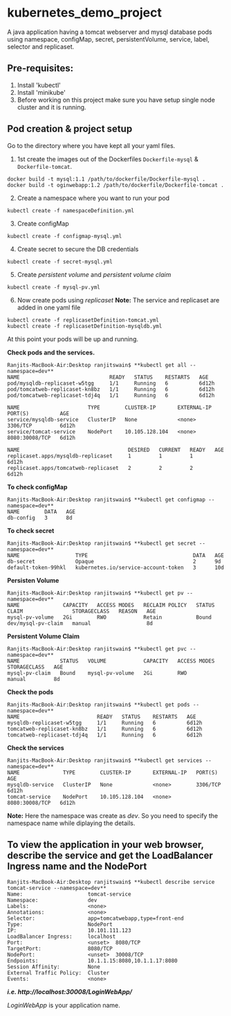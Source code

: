 # kubernetes_demo_project
A java application having a tomcat webserver and mysql database pods using namespace, configMap, secret, persistentVolume, service, label, selector and replicaset.

Pre-requisites:
---------------
1. Install 'kubectl'
2. Install 'minikube'
3. Before working on this project make sure you have setup single node cluster and it is running.

Pod creation & project setup
----------------------------
Go to the directory where you have kept all your yaml files.

1. 1st create the images out of the Dockerfiles `Dockerfile-mysql` & `Dockerfile-tomcat`.
```
docker build -t mysql:1.1 /path/to/dockerfile/Dockerfile-mysql .
docker build -t oginwebapp:1.2 /path/to/dockerfile/Dockerfile-tomcat .
```
2. Create a namespace where you want to run your pod
```
kubectl create -f namespaceDefinition.yml
```
3. Create configMap
```
kubectl create -f configmap-mysql.yml
```

4. Create secret to secure the DB credentials
```
kubectl create -f secret-mysql.yml
```

5. Create *persistent volume* and *persistent volume claim*
```
kubectl create -f mysql-pv.yml
```

6. Now create pods using *replicaset*
**Note:** The service and replicaset are added in one yaml file
```
kubectl create -f replicasetDefinition-tomcat.yml
kubectl create -f replicasetDefinition-mysqldb.yml
```

At this point your pods will be up and running.

**Check pods and the services.**
```
Ranjits-MacBook-Air:Desktop ranjitswain$ **kubectl get all --namespace=dev**
NAME                             READY   STATUS    RESTARTS   AGE
pod/mysqldb-replicaset-w5tgg     1/1     Running   6          6d12h
pod/tomcatweb-replicaset-kn8bz   1/1     Running   6          6d12h
pod/tomcatweb-replicaset-tdj4q   1/1     Running   6          6d12h

NAME                      TYPE        CLUSTER-IP       EXTERNAL-IP   PORT(S)          AGE
service/mysqldb-service   ClusterIP   None             <none>        3306/TCP         6d12h
service/tomcat-service    NodePort    10.105.128.104   <none>        8080:30008/TCP   6d12h

NAME                                   DESIRED   CURRENT   READY   AGE
replicaset.apps/mysqldb-replicaset     1         1         1       6d12h
replicaset.apps/tomcatweb-replicaset   2         2         2       6d12h
```
**To check configMap**
```
Ranjits-MacBook-Air:Desktop ranjitswain$ **kubectl get configmap --namespace=dev**
NAME        DATA   AGE
db-config   3      8d
```
**To check secret**
```
Ranjits-MacBook-Air:Desktop ranjitswain$ **kubectl get secret --namespace=dev**
NAME                  TYPE                                  DATA   AGE
db-secret             Opaque                                2      9d
default-token-99hkl   kubernetes.io/service-account-token   3      10d
```
**Persisten Volume**
```
Ranjits-MacBook-Air:Desktop ranjitswain$ **kubectl get pv --namespace=dev**
NAME              CAPACITY   ACCESS MODES   RECLAIM POLICY   STATUS   CLAIM                STORAGECLASS   REASON   AGE
mysql-pv-volume   2Gi        RWO            Retain           Bound    dev/mysql-pv-claim   manual                  8d
```
**Persistent Volume Claim**
```
Ranjits-MacBook-Air:Desktop ranjitswain$ **kubectl get pvc --namespace=dev**
NAME             STATUS   VOLUME            CAPACITY   ACCESS MODES   STORAGECLASS   AGE
mysql-pv-claim   Bound    mysql-pv-volume   2Gi        RWO            manual         8d
```
**Check the pods**
```
Ranjits-MacBook-Air:Desktop ranjitswain$ **kubectl get pods --namespace=dev**
NAME                         READY   STATUS    RESTARTS   AGE
mysqldb-replicaset-w5tgg     1/1     Running   6          6d12h
tomcatweb-replicaset-kn8bz   1/1     Running   6          6d12h
tomcatweb-replicaset-tdj4q   1/1     Running   6          6d12h
```
**Check the services**
```
Ranjits-MacBook-Air:Desktop ranjitswain$ **kubectl get services --namespace=dev**
NAME              TYPE        CLUSTER-IP       EXTERNAL-IP   PORT(S)          AGE
mysqldb-service   ClusterIP   None             <none>        3306/TCP         6d12h
tomcat-service    NodePort    10.105.128.104   <none>        8080:30008/TCP   6d12h
```
**Note:** Here the namespace was create as *dev*. So you need to specify the namespace name while diplaying the details.

## To view the application in your web browser, describe the service and get the LoadBalancer Ingress name and the NodePort
```
Ranjits-MacBook-Air:Desktop ranjitswain$ **kubectl describe service tomcat-service --namespace=dev**
Name:                     tomcat-service
Namespace:                dev
Labels:                   <none>
Annotations:              <none>
Selector:                 app=tomcatwebapp,type=front-end
Type:                     NodePort
IP:                       10.101.111.123
LoadBalancer Ingress:     localhost
Port:                     <unset>  8080/TCP
TargetPort:               8080/TCP
NodePort:                 <unset>  30008/TCP
Endpoints:                10.1.1.15:8080,10.1.1.17:8080
Session Affinity:         None
External Traffic Policy:  Cluster
Events:                   <none>
```
***i.e. http://localhost:30008/LoginWebApp/***

*LoginWebApp* is your application name.

